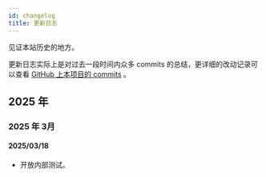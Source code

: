 ```yaml
---
id: changelog
title: 更新日志
---
```


见证本站历史的地方。

更新日志实际上是对过去一段时间内众多 commits 的总结，更详细的改动记录可以查看 [GitHub 上本项目的 commits](https://github.com/DreamRain8/PuremoonDLStation/commits/main) 。

## 2025 年

### 2025 年 3月

#### 2025/03/18

- 开放内部测试。
